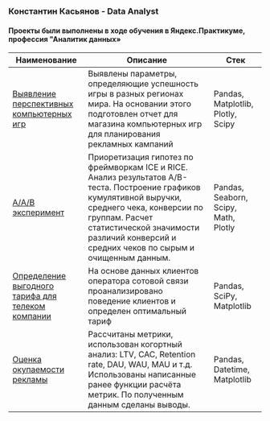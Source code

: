 ### Константин Касьянов - Data Analyst

#### Проекты были выполнены в ходе обучения в Яндекс.Практикуме, профессия "Аналитик данных»

Наименование  | Описание | Стек | 
------- | --------  | --------  |
[Выявление перспективных компьютерных игр](https://github.com/KasyanovK/product_analyst/tree/main/Games)   | Выявлены параметры, определяющие успешность игры в разных регионах мира. На основании этого подготовлен отчет для магазина компьютерных игр для планирования рекламных кампаний     |Pandas, Matplotlib, Plotly, Scipy |
[A/A/B эксперимент](https://github.com/KasyanovK/product_analyst/tree/main/Abtest)   | Приоретизация гипотез по фреймворкам ICE и RICE. Анализ результатов A/B-теста. Построение графиков кумулятивной выручки, среднего чека, конверсии по группам. Расчет статистической значимости различий конверсий и средних чеков по сырым и очищенным данным.| Pandas, Seaborn, Scipy, Math, Plotly          |
[Определение выгодного тарифа для телеком компании](https://github.com/KasyanovK/product_analyst/tree/main/Tariff)   | На основе данных клиентов оператора сотовой связи проанализировано поведение клиентов и определен оптимальный тариф  | Pandas, SciPy, Matplotlib          |
[Оценка окупаемости рекламы](https://github.com/KasyanovK/works/tree/main/roi_ltv_cac)   | Рассчитаны метрики, использован когортный анализ: LTV, CAC, Retention rate, DAU, WAU, MAU и т.д. Использованы написанные ранее функции расчёта метрик. По полученным данным сделаны выводы. | Pandas, Datetime, Matplotlib|
